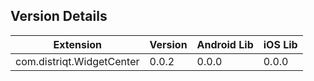 ## Version Details

| Extension | Version | Android Lib | iOS Lib |
| --- | --- | --- | --- |
| com.distriqt.WidgetCenter | 0.0.2 | 0.0.0 | 0.0.0 |
